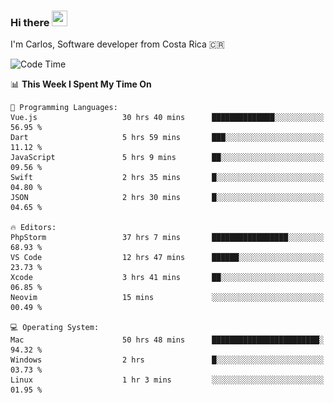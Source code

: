 ### Hi there <img src="https://media.giphy.com/media/hvRJCLFzcasrR4ia7z/giphy.gif" width="25px" height="25px">

I'm Carlos, Software developer from Costa Rica 🇨🇷

[//]: # (<a href="https://app.daily.dev/carum98"><img src="https://github.com/carum98/carum98/blob/main/devcard.svg" width="400" alt="Carlos Umaña Acevedo's Dev Card"/></a>)


<!--START_SECTION:waka-->
![Code Time](http://img.shields.io/badge/Code%20Time-13%2C010%20hrs%207%20mins-blue)

📊 **This Week I Spent My Time On** 

```text
💬 Programming Languages: 
Vue.js                   30 hrs 40 mins      ██████████████░░░░░░░░░░░   56.95 % 
Dart                     5 hrs 59 mins       ███░░░░░░░░░░░░░░░░░░░░░░   11.12 % 
JavaScript               5 hrs 9 mins        ██░░░░░░░░░░░░░░░░░░░░░░░   09.56 % 
Swift                    2 hrs 35 mins       █░░░░░░░░░░░░░░░░░░░░░░░░   04.80 % 
JSON                     2 hrs 30 mins       █░░░░░░░░░░░░░░░░░░░░░░░░   04.65 % 

🔥 Editors: 
PhpStorm                 37 hrs 7 mins       █████████████████░░░░░░░░   68.93 % 
VS Code                  12 hrs 47 mins      ██████░░░░░░░░░░░░░░░░░░░   23.73 % 
Xcode                    3 hrs 41 mins       ██░░░░░░░░░░░░░░░░░░░░░░░   06.85 % 
Neovim                   15 mins             ░░░░░░░░░░░░░░░░░░░░░░░░░   00.49 % 

💻 Operating System: 
Mac                      50 hrs 48 mins      ████████████████████████░   94.32 % 
Windows                  2 hrs               █░░░░░░░░░░░░░░░░░░░░░░░░   03.73 % 
Linux                    1 hr 3 mins         ░░░░░░░░░░░░░░░░░░░░░░░░░   01.95 % 
```


<!--END_SECTION:waka-->
